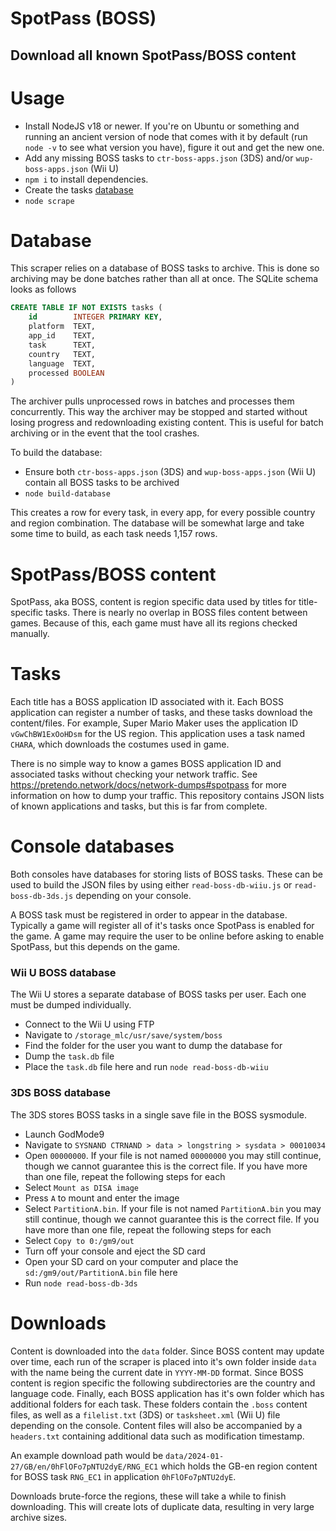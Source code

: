# SpotPass (BOSS)
## Download all known SpotPass/BOSS content

# Usage
- Install NodeJS v18 or newer. If you're on Ubuntu or something and running an ancient version of node that comes with it by default (run `node -v` to see what version you have), figure it out and get the new one.
- Add any missing BOSS tasks to `ctr-boss-apps.json` (3DS) and/or `wup-boss-apps.json` (Wii U)
- `npm i` to install dependencies.
- Create the tasks [database](#database)
- `node scrape`

# Database
This scraper relies on a database of BOSS tasks to archive. This is done so archiving may be done batches rather than all at once. The SQLite schema looks as follows

```sql
CREATE TABLE IF NOT EXISTS tasks (
	id        INTEGER PRIMARY KEY,
	platform  TEXT,
	app_id    TEXT,
	task      TEXT,
	country   TEXT,
	language  TEXT,
	processed BOOLEAN
)
```

The archiver pulls unprocessed rows in batches and processes them concurrently. This way the archiver may be stopped and started without losing progress and redownloading existing content. This is useful for batch archiving or in the event that the tool crashes.

To build the database:

- Ensure both `ctr-boss-apps.json` (3DS) and `wup-boss-apps.json` (Wii U) contain all BOSS tasks to be archived
- `node build-database`

This creates a row for every task, in every app, for every possible country and region combination. The database will be somewhat large and take some time to build, as each task needs 1,157 rows.

# SpotPass/BOSS content
SpotPass, aka BOSS, content is region specific data used by titles for title-specific tasks. There is nearly no overlap in BOSS files content between games. Because of this, each game must have all its regions checked manually.

# Tasks
Each title has a BOSS application ID associated with it. Each BOSS application can register a number of tasks, and these tasks download the content/files. For example, Super Mario Maker uses the application ID `vGwChBW1ExOoHDsm` for the US region. This application uses a task named `CHARA`, which downloads the costumes used in game.

There is no simple way to know a games BOSS application ID and associated tasks without checking your network traffic. See https://pretendo.network/docs/network-dumps#spotpass for more information on how to dump your traffic. This repository contains JSON lists of known applications and tasks, but this is far from complete.

# Console databases
Both consoles have databases for storing lists of BOSS tasks. These can be used to build the JSON files by using either `read-boss-db-wiiu.js` or `read-boss-db-3ds.js` depending on your console.

A BOSS task must be registered in order to appear in the database. Typically a game will register all of it's tasks once SpotPass is enabled for the game. A game may require the user to be online before asking to enable SpotPass, but this depends on the game.

### Wii U BOSS database
The Wii U stores a separate database of BOSS tasks per user. Each one must be dumped individually.

- Connect to the Wii U using FTP
- Navigate to `/storage_mlc/usr/save/system/boss`
- Find the folder for the user you want to dump the database for
- Dump the `task.db` file
- Place the `task.db` file here and run `node read-boss-db-wiiu`

### 3DS BOSS database
The 3DS stores BOSS tasks in a single save file in the BOSS sysmodule.

- Launch GodMode9
- Navigate to `SYSNAND CTRNAND > data > longstring > sysdata > 00010034`
- Open `00000000`. If your file is not named `00000000` you may still continue, though we cannot guarantee this is the correct file. If you have more than one file, repeat the following steps for each
- Select `Mount as DISA image`
- Press `A` to mount and enter the image
- Select `PartitionA.bin`. If your file is not named `PartitionA.bin` you may still continue, though we cannot guarantee this is the correct file. If you have more than one file, repeat the following steps for each
- Select `Copy to 0:/gm9/out`
- Turn off your console and eject the SD card
- Open your SD card on your computer and place the `sd:/gm9/out/PartitionA.bin` file here
- Run `node read-boss-db-3ds`

# Downloads
Content is downloaded into the `data` folder. Since BOSS content may update over time, each run of the scraper is placed into it's own folder inside `data` with the name being the current date in `YYYY-MM-DD` format. Since BOSS content is region specific the following subdirectories are the country and language code. Finally, each BOSS application has it's own folder which has additional folders for each task. These folders contain the `.boss` content files, as well as a `filelist.txt` (3DS) or `tasksheet.xml` (Wii U) file depending on the console. Content files will also be accompanied by a `headers.txt` containing additional data such as modification timestamp.

An example download path would be `data/2024-01-27/GB/en/0hFlOFo7pNTU2dyE/RNG_EC1` which holds the GB-en region content for BOSS task `RNG_EC1` in application `0hFlOFo7pNTU2dyE`.

Downloads brute-force the regions, these will take a while to finish downloading. This will create lots of duplicate data, resulting in very large archive sizes.
